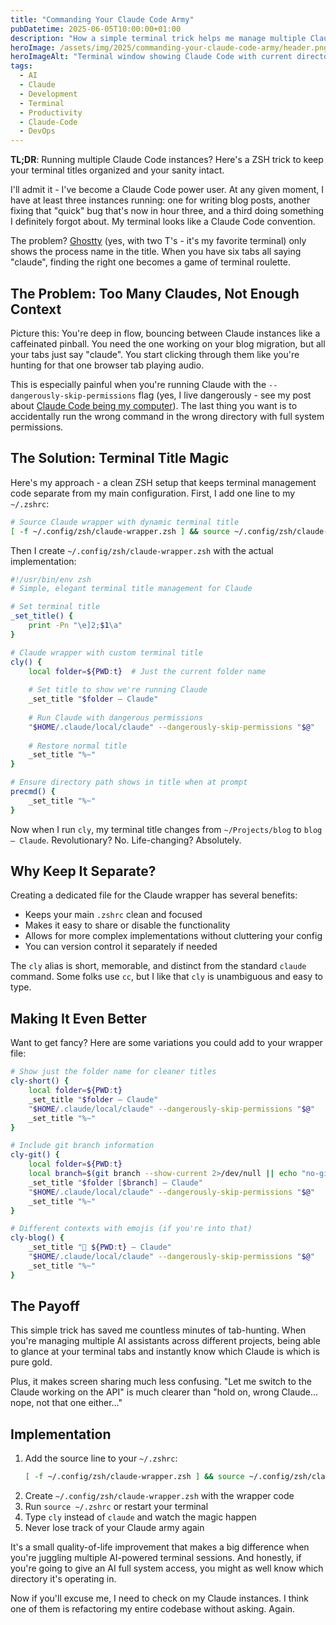 ```yaml
---
title: "Commanding Your Claude Code Army"
pubDatetime: 2025-06-05T10:00:00+01:00
description: "How a simple terminal trick helps me manage multiple Claude Code instances without losing my mind (or my terminal tabs)"
heroImage: /assets/img/2025/commanding-your-claude-code-army/header.png
heroImageAlt: "Terminal window showing Claude Code with current directory in the title bar"
tags:
  - AI
  - Claude
  - Development
  - Terminal
  - Productivity
  - Claude-Code
  - DevOps
---
```


**TL;DR**: Running multiple Claude Code instances? Here's a ZSH trick to keep your terminal titles organized and your sanity intact.

I'll admit it - I've become a Claude Code power user. At any given moment, I have at least three instances running: one for writing blog posts, another fixing that "quick" bug that's now in hour three, and a third doing something I definitely forgot about. My terminal looks like a Claude Code convention.

The problem? [Ghostty](https://ghostty.org/) (yes, with two T's - it's my favorite terminal) only shows the process name in the title. When you have six tabs all saying "claude", finding the right one becomes a game of terminal roulette.

## The Problem: Too Many Claudes, Not Enough Context

Picture this: You're deep in flow, bouncing between Claude instances like a caffeinated pinball. You need the one working on your blog migration, but all your tabs just say "claude". You start clicking through them like you're hunting for that one browser tab playing audio.

This is especially painful when you're running Claude with the `--dangerously-skip-permissions` flag (yes, I live dangerously - see my post about [Claude Code being my computer](/posts/2025/claude-code-is-my-computer/)). The last thing you want is to accidentally run the wrong command in the wrong directory with full system permissions.

## The Solution: Terminal Title Magic

Here's my approach - a clean ZSH setup that keeps terminal management code separate from my main configuration. First, I add one line to my `~/.zshrc`:

```zsh
# Source Claude wrapper with dynamic terminal title
[ -f ~/.config/zsh/claude-wrapper.zsh ] && source ~/.config/zsh/claude-wrapper.zsh
```

Then I create `~/.config/zsh/claude-wrapper.zsh` with the actual implementation:

```zsh
#!/usr/bin/env zsh
# Simple, elegant terminal title management for Claude

# Set terminal title
_set_title() { 
    print -Pn "\e]2;$1\a" 
}

# Claude wrapper with custom terminal title
cly() {
    local folder=${PWD:t}  # Just the current folder name
    
    # Set title to show we're running Claude
    _set_title "$folder — Claude"
    
    # Run Claude with dangerous permissions
    "$HOME/.claude/local/claude" --dangerously-skip-permissions "$@"
    
    # Restore normal title
    _set_title "%~"
}

# Ensure directory path shows in title when at prompt
precmd() { 
    _set_title "%~" 
}
```

Now when I run `cly`, my terminal title changes from `~/Projects/blog` to `blog — Claude`. Revolutionary? No. Life-changing? Absolutely.

## Why Keep It Separate?

Creating a dedicated file for the Claude wrapper has several benefits:
- Keeps your main `.zshrc` clean and focused
- Makes it easy to share or disable the functionality
- Allows for more complex implementations without cluttering your config
- You can version control it separately if needed

The `cly` alias is short, memorable, and distinct from the standard `claude` command. Some folks use `cc`, but I like that `cly` is unambiguous and easy to type.

## Making It Even Better

Want to get fancy? Here are some variations you could add to your wrapper file:

```zsh
# Show just the folder name for cleaner titles
cly-short() {
    local folder=${PWD:t}
    _set_title "$folder — Claude"
    "$HOME/.claude/local/claude" --dangerously-skip-permissions "$@"
    _set_title "%~"
}

# Include git branch information
cly-git() {
    local folder=${PWD:t}
    local branch=$(git branch --show-current 2>/dev/null || echo "no-git")
    _set_title "$folder [$branch] — Claude"
    "$HOME/.claude/local/claude" --dangerously-skip-permissions "$@"
    _set_title "%~"
}

# Different contexts with emojis (if you're into that)
cly-blog() {
    _set_title "📝 ${PWD:t} — Claude"
    "$HOME/.claude/local/claude" --dangerously-skip-permissions "$@"
    _set_title "%~"
}
```

## The Payoff

This simple trick has saved me countless minutes of tab-hunting. When you're managing multiple AI assistants across different projects, being able to glance at your terminal tabs and instantly know which Claude is which is pure gold.

Plus, it makes screen sharing much less confusing. "Let me switch to the Claude working on the API" is much clearer than "hold on, wrong Claude... nope, not that one either..."

## Implementation

1. Add the source line to your `~/.zshrc`:
   ```zsh
   [ -f ~/.config/zsh/claude-wrapper.zsh ] && source ~/.config/zsh/claude-wrapper.zsh
   ```
2. Create `~/.config/zsh/claude-wrapper.zsh` with the wrapper code
3. Run `source ~/.zshrc` or restart your terminal
4. Type `cly` instead of `claude` and watch the magic happen
5. Never lose track of your Claude army again

It's a small quality-of-life improvement that makes a big difference when you're juggling multiple AI-powered terminal sessions. And honestly, if you're going to give an AI full system access, you might as well know which directory it's operating in.

Now if you'll excuse me, I need to check on my Claude instances. I think one of them is refactoring my entire codebase without asking. Again.